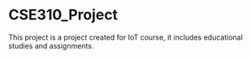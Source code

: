# CSE310_Project
This project is a project created for IoT course, it includes educational studies and assignments.

